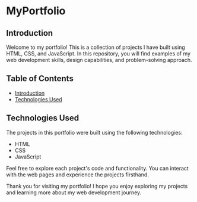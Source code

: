 # MyPortfolio

## Introduction

Welcome to my portfolio! This is a collection of projects I have built using HTML, CSS, and JavaScript. In this repository, you will find examples of my web development skills, design capabilities, and problem-solving approach.

## Table of Contents

- [Introduction](#introduction)
- [Technologies Used](#technologies-used)


## Technologies Used

The projects in this portfolio were built using the following technologies:

- HTML
- CSS
- JavaScript

Feel free to explore each project's code and functionality. You can interact with the web pages and experience the projects firsthand.



Thank you for visiting my portfolio! I hope you enjoy exploring my projects and learning more about my web development journey.
